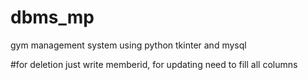# dbms_mp
gym management system using python tkinter and mysql

#for deletion just write memberid, for updating need to fill all columns
